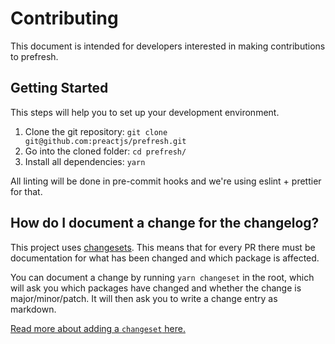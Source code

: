 # Contributing

This document is intended for developers interested in making contributions to prefresh.

## Getting Started

This steps will help you to set up your development environment.

1. Clone the git repository: `git clone git@github.com:preactjs/prefresh.git`
2. Go into the cloned folder: `cd prefresh/`
3. Install all dependencies: `yarn`

All linting will be done in pre-commit hooks and we're using eslint + prettier for that.

## How do I document a change for the changelog?

This project uses [changesets](https://github.com/atlassian/changesets). This means that for
every PR there must be documentation for what has been changed and which package is affected.

You can document a change by running `yarn changeset` in the root, which will ask you which packages
have changed and whether the change is major/minor/patch. It will then ask you to write a change entry as markdown.

[Read more about adding a `changeset` here.](https://github.com/atlassian/changesets/blob/master/docs/adding-a-changeset.md#i-am-in-a-multi-package-repository-a-mono-repo)
